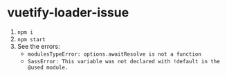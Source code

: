 # vuetify-loader-issue

1. `npm i`
2. `npm start`
3. See the errors:
    - `modulesTypeError: options.awaitResolve is not a function`
    - `SassError: This variable was not declared with !default in the @used module.`
